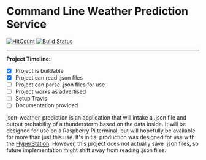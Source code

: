 # Command Line Weather Prediction Service

[![HitCount](http://hits.dwyl.com/{dmoore12}/{json-weather-prediction}.svg)](http://hits.dwyl.com/{dmoore12}/{json-weather-prediction})
[![Build Status](https://travis-ci.org/{dmoore12}/{json-weather-prediction}.png?branch=master)](https://travis-ci.org/{dmoore12}/{json-weather-prediction})

---

**Project Timeline:**

- [x] Project is buildable
- [x] Project can read .json files
- [ ] Project can parse .json files for use
- [ ] Project works as advertised
- [ ] Setup Travis
- [ ] Documentation provided

json-weather-prediction is an application that will intake a .json file and output probability of a thunderstorm based on the data inside. It will be designed for use on a Raspberry Pi terminal, but will hopefully be available for more than just this use. It's initial production was designed for use with the [HyperStation](https://github.com/russelltg/weatherstation). However, this project does not actually save .json files, so future implementation might shift away from reading .json files. 

